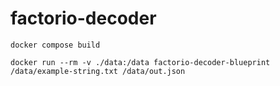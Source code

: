 # factorio-decoder

```
docker compose build
```

```
docker run --rm -v ./data:/data factorio-decoder-blueprint /data/example-string.txt /data/out.json
```